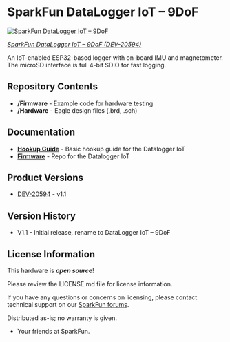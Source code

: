 SparkFun DataLogger IoT – 9DoF
========================================

[![SparkFun DataLogger IoT – 9DoF](https://cdn.sparkfun.com/assets/parts/2/0/4/2/4/20594-_DEV_SparkFun_DataLogger_LoT-_02.jpg)](https://www.sparkfun.com/products/20594)

[*SparkFun DataLogger IoT – 9DoF (DEV-20594)*](https://www.sparkfun.com/products/20594)

An IoT-enabled ESP32-based logger with on-board IMU and magnetometer. The microSD interface is full 4-bit SDIO for fast logging.


Repository Contents
-------------------
* **/Firmware** - Example code for hardware testing
* **/Hardware** - Eagle design files (.brd, .sch)

Documentation
-------------------

* **[Hookup Guide](https://docs.sparkfun.com/SparkFun_DataLogger/)** - Basic hookup guide for the Datalogger IoT
* **[Firmware](https://github.com/sparkfun/SparkFun_DataLogger/tree/main/firmware)** - Repo for the Datalogger IoT

Product Versions
----------------

* [DEV-20594](https://www.sparkfun.com/products/20594) - v1.1

Version History
---------------

- V1.1 - Initial release, rename to DataLogger IoT – 9DoF

License Information
-------------------

This hardware is _**open source**_!

Please review the LICENSE.md file for license information. 

If you have any questions or concerns on licensing, please contact technical support on our [SparkFun forums](https://forum.sparkfun.com/viewforum.php?f=152).

Distributed as-is; no warranty is given.

- Your friends at SparkFun.

_<COLLABORATION CREDIT>_
